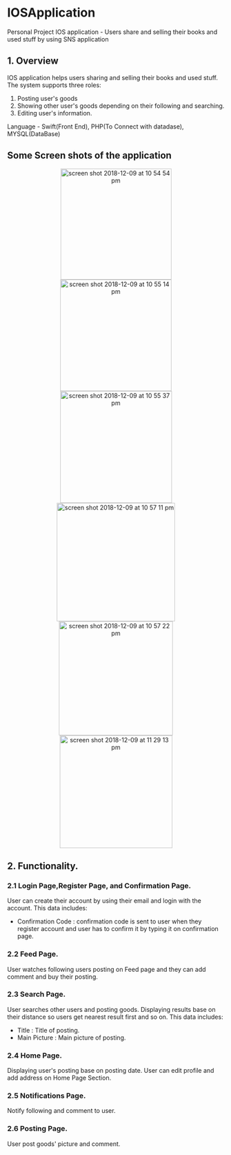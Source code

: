 # IOSApplication
Personal Project IOS application - Users share and selling their books and used stuff by using SNS application

## 1. Overview

IOS application helps users sharing and selling their books and used stuff. The system supports three roles:
1. Posting user's goods
2. Showing other user's goods depending on their following and searching.
3. Editing user's information.

Language - Swift(Front End), PHP(To Connect with datadase), MYSQL(DataBase)
## Some Screen shots of the application
<div align = "center">
<img width="257" alt="screen shot 2018-12-09 at 10 54 54 pm" src="https://user-images.githubusercontent.com/20048273/49710597-8a001800-fc08-11e8-8e38-1d0b5f15b9ce.png">
<img width="258" alt="screen shot 2018-12-09 at 10 55 14 pm" src="https://user-images.githubusercontent.com/20048273/49710640-bddb3d80-fc08-11e8-820c-8245f4d329d5.png">
<img  width="259" alt="screen shot 2018-12-09 at 10 55 37 pm" src="https://user-images.githubusercontent.com/20048273/49710715-33dfa480-fc09-11e8-810f-a035c30d04c0.png">
  </div>


<div align = "center">
<img width="274" alt="screen shot 2018-12-09 at 10 57 11 pm" src="https://user-images.githubusercontent.com/20048273/49710825-ea438980-fc09-11e8-91ef-2f2f9166da1d.png">
<img width="264" alt="screen shot 2018-12-09 at 10 57 22 pm" src="https://user-images.githubusercontent.com/20048273/49710852-0a734880-fc0a-11e8-8f07-6c8ff3370823.png">
  <img width="261" alt="screen shot 2018-12-09 at 11 29 13 pm" src="https://user-images.githubusercontent.com/20048273/49710898-50c8a780-fc0a-11e8-8eeb-8a0b395975bb.png">
  </div>



## 2. Functionality.


### 2.1 Login Page,Register Page, and Confirmation Page.
User can create their account by using their email and login with the account. This data includes:

- Confirmation Code : confirmation code is sent to user when they register account and user has to confirm it by typing it on confirmation page.

### 2.2 Feed Page.
User watches following users posting on Feed page and they can add comment and buy their posting.

### 2.3 Search Page.
User searches other users and posting goods. Displaying results base on their distance so users get nearest result first and so on. This data includes:

- Title : Title of posting.
- Main Picture : Main picture of posting.

### 2.4 Home Page.
Displaying user's posting base on posting date. User can edit profile and add address on Home Page Section.

### 2.5 Notifications Page.
Notify following and comment to user.

### 2.6 Posting Page.
User post goods' picture and comment.
